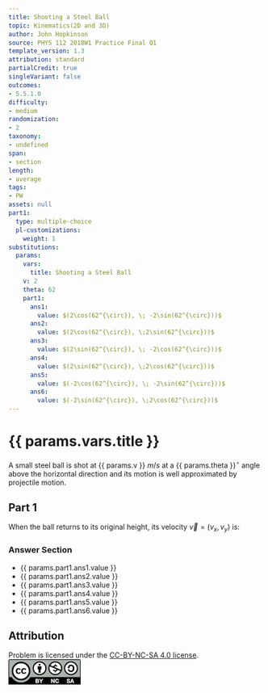 ```yaml
---
title: Shooting a Steel Ball
topic: Kinematics(2D and 3D)
author: John Hopkinson
source: PHYS 112 2018W1 Practice Final Q1
template_version: 1.3
attribution: standard
partialCredit: true
singleVariant: false
outcomes:
- 5.5.1.0
difficulty:
- medium
randomization:
- 2
taxonomy:
- undefined
span:
- section
length:
- average
tags:
- PW
assets: null
part1:
  type: multiple-choice
  pl-customizations:
    weight: 1
substitutions:
  params:
    vars:
      title: Shooting a Steel Ball
    v: 2
    theta: 62
    part1:
      ans1:
        value: $(2\cos(62^{\circ}), \; -2\sin(62^{\circ}))$
      ans2:
        value: $(2\cos(62^{\circ}), \;2\sin(62^{\circ}))$
      ans3:
        value: $(2\sin(62^{\circ}), \; -2\cos(62^{\circ}))$
      ans4:
        value: $(2\sin(62^{\circ}), \;2\cos(62^{\circ}))$
      ans5:
        value: $(-2\cos(62^{\circ}), \; -2\sin(62^{\circ}))$
      ans6:
        value: $(-2\sin(62^{\circ}), \;2\cos(62^{\circ}))$
---
```

# {{ params.vars.title }}
A small steel ball is shot at {{ params.v }} $m/s$ at a {{ params.theta }}$^{\circ}$ angle above the horizontal direction and its motion is well approximated by projectile motion.

## Part 1

When the ball returns to its original height, its velocity $\overrightarrow{v} = (v_x, v_y)$ is:

### Answer Section

- {{ params.part1.ans1.value }}
- {{ params.part1.ans2.value }}
- {{ params.part1.ans3.value }}
- {{ params.part1.ans4.value }}
- {{ params.part1.ans5.value }}
- {{ params.part1.ans6.value }}

## Attribution

Problem is licensed under the [CC-BY-NC-SA 4.0 license](https://creativecommons.org/licenses/by-nc-sa/4.0/).<br> ![The Creative Commons 4.0 license requiring attribution-BY, non-commercial-NC, and share-alike-SA license.](https://raw.githubusercontent.com/firasm/bits/master/by-nc-sa.png)